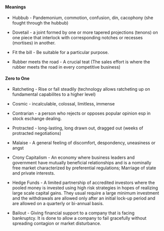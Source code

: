 
#### Meanings

* Hubbub - Pandemonium, commotion, confusion, din, cacophony (she fought through the hubbub)

* Dovetail - a joint formed by one or more tapered projections (tenons) on one piece that interlock with corresponding notches or recesses (mortises) in another.

* Fit the bill - Be suitable for a particular purpose.

* Rubber meets the road - A crucial teat (The sales effort is where the rubber meets the road in every competitive business)

#### Zero to One

* Ratcheting - Rise or fall steadily (technology allows ratcheting up on fundamental capabilites to a higher level)

* Cosmic - incalculable, colossal, limitless, immense

* Contrarian - a person who rejects or opposes popular opinion esp in stock eschange dealing.

* Protracted - long-lasting, long drawn out, dragged out (weeks of protracted negotiations)

* Malaise - A general feeling of discomfort, despondency, uneasiness or angst

* Crony Capitalism - An economy where business leaders and government have mutually beneficial relationships and is a nominally free market characterized by preferential regulations; Marriage of state and private interests.

* Hedge Funds - A limited partnership of accredited investors where the pooled money is invested using high risk strategies in hopes of realizing large scale capital gains. They usual require a large minimum investment and the withdrawals are allowed only after an initial lock-up period and are allowed on a quarterly or bi-annual basis.

* Bailout - Giving financial support to a company that is facing bankruptcy. It is done to allow a company to fail gracefully without spreading contagion or market disturbance.
